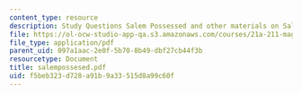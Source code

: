 ```yaml
---
content_type: resource
description: Study Questions Salem Possessed and other materials on Salem Village
file: https://ol-ocw-studio-app-qa.s3.amazonaws.com/courses/21a-211-magic-witchcraft-and-the-spirit-world-fall-2003/f5beb323d728a91b9a33515d8a99c60f_salempossesed.pdf
file_type: application/pdf
parent_uid: 097a1aac-2e0f-5b70-8b49-dbf27cb44f3b
resourcetype: Document
title: salempossesed.pdf
uid: f5beb323-d728-a91b-9a33-515d8a99c60f
---
```

